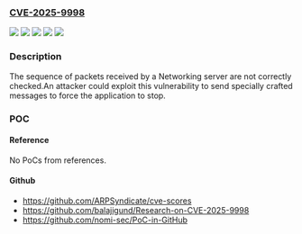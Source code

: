 ### [CVE-2025-9998](https://cve.mitre.org/cgi-bin/cvename.cgi?name=CVE-2025-9998)
![](https://img.shields.io/static/v1?label=Product&message=PcVue&color=blue)
![](https://img.shields.io/static/v1?label=Version&message=12.0.0%20&color=brightgreen)
![](https://img.shields.io/static/v1?label=Version&message=15.0.0%20&color=brightgreen)
![](https://img.shields.io/static/v1?label=Version&message=16.0.0%20&color=brightgreen)
![](https://img.shields.io/static/v1?label=Vulnerability&message=CWE-754%20Improper%20Check%20for%20Unusual%20or%20Exceptional%20Conditions&color=brightgreen)

### Description

The sequence of packets received by a Networking server are not correctly checked.An attacker could exploit this vulnerability to send specially crafted messages to force the application to stop.

### POC

#### Reference
No PoCs from references.

#### Github
- https://github.com/ARPSyndicate/cve-scores
- https://github.com/balajigund/Research-on-CVE-2025-9998
- https://github.com/nomi-sec/PoC-in-GitHub

